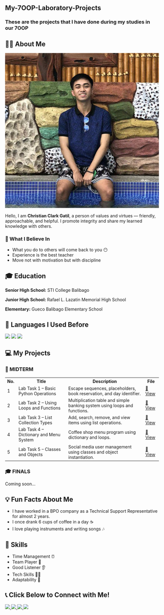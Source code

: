 <!DOCTYPE html>
<html lang="en">
<head>
  <meta charset="UTF-8">
  <meta name="viewport" content="width=device-width, initial-scale=1.0">
  <title>My 7OOP Laboratory Projects - Christian Clark Gatil</title>
  <link rel="stylesheet" href="style.css">
</head>

<body>

  <div class="header">
    <h2>My-7OOP-Laboratory-Projects</h2>
    <h3>These are the projects that I have done during my studies in our 7OOP</h3>
  </div>

  <section class="about">
    <h2>👨‍💻 About Me</h2>
    <img src="photo.jpg" alt="My Photo" class="profile-photo">
    <p>Hello, I am <b>Christian Clark Gatil</b>, a person of values and virtues — friendly, approachable, and helpful. I promote integrity and share my learned knowledge with others.</p>

  <h3>💭 What I Believe In</h3>
    <ul>
      <li>What you do to others will come back to you 😶</li>
      <li>Experience is the best teacher</li>
      <li>Move not with motivation but with discipline</li>
    </ul>
  </section>

  <section class="education">
    <h2>🎓 Education</h2>
    <p><b>Senior High School:</b> STI College Balibago</p>
    <p><b>Junior High School:</b> Rafael L. Lazatin Memorial High School</p>
    <p><b>Elementary:</b> Gueco Balibago Elementary School</p>
  </section>

  <section class="languages">
    <h2>📜 Languages I Used Before</h2>
    <div class="badges">
      <img src="https://img.shields.io/badge/MySQL-%2300f.svg?style=for-the-badge&logo=mysql&logoColor=white" />
      <img src="https://img.shields.io/badge/C-%2300599C.svg?style=for-the-badge&logo=c&logoColor=white" />
      <img src="https://img.shields.io/badge/Java-%23217346.svg?style=for-the-badge&logo=java&logoColor=white" />
    </div>
  </section>

  <section class="projects">
    <h2>💻 My Projects</h2>

  <h3>🧪 MIDTERM</h3>
    <table class="tasks">
      <tr><th>No.</th><th>Title</th><th>Description</th><th>File</th></tr>
      <tr><td>1</td><td>Lab Task 1 – Basic Python Operations</td><td>Escape sequences, placeholders, book reservation, and day identifier.</td><td><a href="./GG_OOPLABTASK1MIDTERm.pdf" target="_blank">📄 View</a></td></tr>
      <tr><td>2</td><td>Lab Task 2 – Using Loops and Functions</td><td>Multiplication table and simple banking system using loops and functions.</td><td><a href="./Midterm%20Lab%20Task%202%20(1).pdf" target="_blank">📄 View</a></td></tr>
      <tr><td>3</td><td>Lab Task 3 – List Collection Types</td><td>Add, search, remove, and view items using list operations.</td><td><a href="./Gatil7OOPMidterm%20Lab%20Task%203.%20Using%20List%20Collection%20types%20(1).pdf" target="_blank">📄 View</a></td></tr>
      <tr><td>4</td><td>Lab Task 4 – Dictionary and Menu System</td><td>Coffee shop menu program using dictionary and loops.</td><td><a href="./Gatil.700PMidterm%20Lab%20Task%204%20(1).pdf" target="_blank">📄 View</a></td></tr>
      <tr><td>5</td><td>Lab Task 5 – Classes and Objects</td><td>Social media user management using classes and object instantiation.</td><td><a href="./Gatil.MidtermLabTask5.7OOP.pdf" target="_blank">📄 View</a></td></tr>
    </table>

  <h3>🎓 FINALS</h3>
    <p>Coming soon...</p>
  </section>

  <section class="fun-facts">
    <h2>💡 Fun Facts About Me</h2>
    <ul>
      <li>I have worked in a BPO company as a Technical Support Representative for almost 2 years.</li>
      <li>I once drank 6 cups of coffee in a day ☕</li>
      <li>I love playing instruments and writing songs 🎶</li>
    </ul>
  </section>

  <section class="skills">
    <h2>📌 Skills</h2>
    <ul>
      <li>Time Management ⏰</li>
      <li>Team Player 🤝</li>
      <li>Good Listener 👂</li>
      <li>Tech Skills 👨‍💻</li>
      <li>Adaptability 🔄</li>
    </ul>
  </section>

  <section class="connect">
    <h2>📞 Click Below to Connect with Me!</h2>
    <div class="social-links">
      <a href="https://www.facebook.com/christianclark.gatil" target="_blank">
        <img src="https://img.shields.io/badge/Facebook-1877F2?style=for-the-badge&logo=facebook&logoColor=white" />
      </a>
      <a href="https://instagram.com/christianclarkgatil" target="_blank">
        <img src="https://img.shields.io/badge/Instagram-E4405F?style=for-the-badge&logo=instagram&logoColor=white" />
      </a>
      <a href="https://www.tiktok.com/@erlokgaming" target="_blank">
        <img src="https://img.shields.io/badge/TikTok-000000?style=for-the-badge&logo=tiktok&logoColor=white" />
      </a>
      <a href="mailto:christianclarkgatil1213@gmail.com" target="_blank">
        <img src="https://img.shields.io/badge/Gmail-D14836?style=for-the-badge&logo=gmail&logoColor=white" />
      </a>
    </div>
  </section>

</body>
</html>
